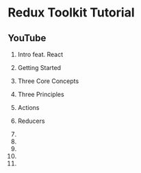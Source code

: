 # Redux Toolkit Tutorial


## YouTube

1. Intro feat. React
2. Getting Started
3. Three Core Concepts
4. Three Principles
5. Actions
6. Reducers
7.
8.
9.
10.

31.